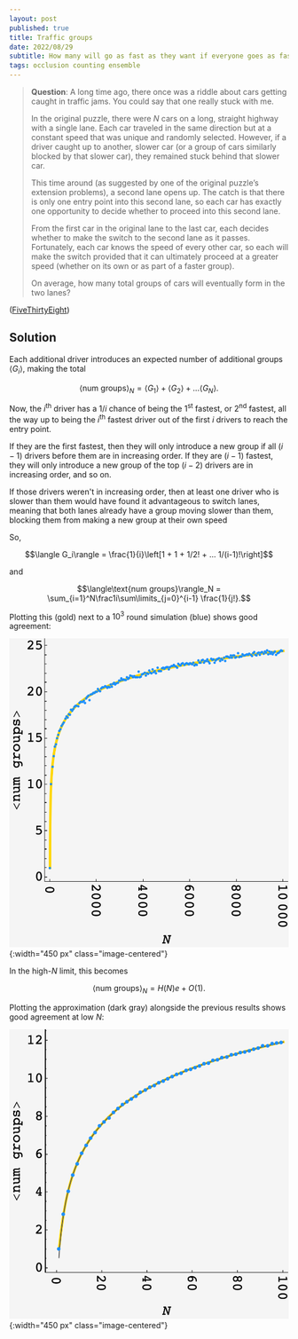 ```yaml
---
layout: post
published: true
title: Traffic groups
date: 2022/08/29
subtitle: How many will go as fast as they want if everyone goes as fast as they want?
tags: occlusion counting ensemble
---
```


>**Question**:
>A long time ago, there once was a riddle about cars getting caught in traffic jams. You could say that one really stuck with me.
>
>In the original puzzle, there were $N$ cars on a long, straight highway with a single lane. Each car traveled in the same direction but at a constant speed that was unique and randomly selected. However, if a driver caught up to another, slower car (or a group of cars similarly blocked by that slower car), they remained stuck behind that slower car.
>
>This time around (as suggested by one of the original puzzle’s extension problems), a second lane opens up. The catch is that there is only one entry point into this second lane, so each car has exactly one opportunity to decide whether to proceed into this second lane. 
>
>From the first car in the original lane to the last car, each decides whether to make the switch to the second lane as it passes. Fortunately, each car knows the speed of every other car, so each will make the switch provided that it can ultimately proceed at a greater speed (whether on its own or as part of a faster group).
>
>On average, how many total groups of cars will eventually form in the two lanes?

<!--more-->

([FiveThirtyEight](https://fivethirtyeight.com/features/can-you-escape-the-traffic-jam-again/))

## Solution

Each additional driver introduces an expected number of additional groups $\langle G_i\rangle$, making the total

$$\langle \text{num groups}\rangle_N = \langle G_1\rangle + \langle G_2\rangle + ... \langle G_N\rangle.$$

Now, the $i^\text{th}$ driver has a $1/i$ chance of being the $1^\text{st}$ fastest, or $2^\text{nd}$ fastest, all the way up to being the $i^\text{th}$ fastest driver out of the first $i$ drivers to reach the entry point.

If they are the first fastest, then they will only introduce a new group if all $(i-1)$ drivers before them are in increasing order. If they are $(i-1)$ fastest, they will only introduce a new group of the top $(i-2)$ drivers are in increasing order, and so on.

If those drivers weren't in increasing order, then at least one driver who is slower than them would have found it advantageous to switch lanes, meaning that both lanes already have a group moving slower than them, blocking them from making a new group at their own speed

So, 

$$\langle G_i\rangle = \frac{1}{i}\left[1 + 1 + 1/2! + ... 1/(i-1)!\right]$$

and

$$\langle\text{num groups}\rangle_N = \sum_{i=1}^N\frac1i\sum\limits_{j=0}^{i-1} \frac{1}{j!}.$$

Plotting this (gold) next to a $10^3$ round simulation (blue) shows good agreement:

![](/img/2022-08-29-traffic-groups.png){:width="450 px" class="image-centered"}

In the high-$N$ limit, this becomes 

$$\langle\text{num groups}\rangle_N = H(N)e + O(1).$$

Plotting the approximation (dark gray) alongside the previous results shows good agreement at low $N$:

![](/img/2022-08-29-traffic-groups-approx.png){:width="450 px" class="image-centered"}

<br>
